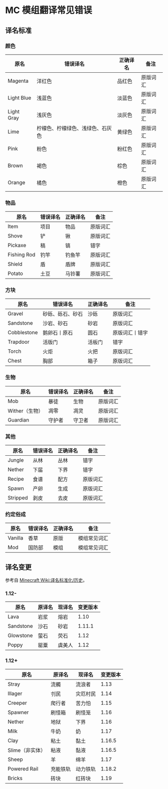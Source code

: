 # MC 模组翻译常见错误

## 译名标准

### 颜色

| 原名       | 错误译名                         | 正确译名 | 备注     |
| ---------- | -------------------------------- | -------- | -------- |
| Magenta    | 洋红色                           | 品红色   | 原版词汇 |
| Light Blue | 浅蓝色                           | 淡蓝色   | 原版词汇 |
| Light Gray | 浅灰色                           | 淡灰色   | 原版词汇 |
| Lime       | 柠檬色、柠檬绿色、浅绿色、石灰色 | 黄绿色   | 原版词汇 |
| Pink       | 粉色                             | 粉红色   | 原版词汇 |
| Brown      | 褐色                             | 棕色     | 原版词汇 |
| Orange     | 橘色                             | 橙色     | 原版词汇 |

### 物品

| 原名        | 错误译名 | 正确译名 | 备注     |
| ----------- | -------- | -------- | -------- |
| Item        | 项目     | 物品     | 原版词汇 |
| Shove       | 铲       | 锹       | 原版词汇 |
| Pickaxe     | 稿       | 镐       | 错字     |
| Fishing Rod | 钓竿     | 钓鱼竿   | 原版词汇 |
| Shield      | 盾       | 盾牌     | 原版词汇 |
| Potato      | 土豆     | 马铃薯   | 原版词汇 |

### 方块

| 原名        | 错误译名         | 正确译名 | 备注           |
| ----------- | ---------------- | -------- | -------------- |
| Gravel      | 砂砾、砾石、砂石 | 沙砾     | 原版词汇       |
| Sandstone   | 沙岩、砂石       | 砂岩     | 原版词汇       |
| Cobblestone | 鹅卵石丨原石     | 圆石     | 原版词汇丨错字 |
| Trapdoor    | 活版门           | 活板门   | 错字           |
| Torch       | 火炬             | 火把     | 原版词汇       |
| Chest       | 胸部             | 箱子     | 原版词汇       |

### 生物

| 原名           | 错误译名 | 正确译名 | 备注     |
| -------------- | -------- | -------- | -------- |
| Mob            | 暴徒     | 生物     | 原版词汇 |
| Wither（生物） | 凋零     | 凋灵     | 原版词汇 |
| Guardian       | 守护者   | 守卫者   | 原版词汇 |

### 其他

| 原名     | 错误译名 | 正确译名 | 备注     |
| -------- | -------- | -------- | -------- |
| Jungle   | 从林     | 丛林     | 错字     |
| Nether   | 下届     | 下界     | 错字     |
| Recipe   | 食谱     | 配方     | 原版词汇 |
| Spawn    | 产卵     | 生成     | 原版词汇 |
| Stripped | 剥皮     | 去皮     | 原版词汇 |

### 约定俗成

| 原名    | 错误译名 | 正确译名 | 备注         |
| ------- | -------- | -------- | ------------ |
| Vanilla | 香草     | 原版     | 模组常见词汇 |
| Mod     | 国防部   | 模组     | 模组常见词汇 |

## 译名变更

参考自 [Minecraft Wiki:译名标准化/历史](https://zh.minecraft.wiki/w/Minecraft_Wiki:%E8%AF%91%E5%90%8D%E6%A0%87%E5%87%86%E5%8C%96/%E5%8E%86%E5%8F%B2)。

### 1.12-

| 原名      | 原译名 | 现译名 | 变更版本 |
| --------- | ------ | ------ | -------- |
| Lava      | 岩浆   | 熔岩   | 1.10     |
| Sandstone | 沙石   | 砂岩   | 1.11.1   |
| Glowstone | 萤石   | 荧石   | 1.12     |
| Poppy     | 罂粟   | 虞美人 | 1.12     |

### 1.12+

| 原名            | 原译名   | 现译名   | 变更版本 |
| --------------- | -------- | -------- | -------- |
| Stray           | 流髑     | 流浪者   | 1.13     |
| Illager         | 刌民     | 灾厄村民 | 1.14     |
| Creeper         | 爬行者   | 苦力怕   | 1.15     |
| Spawner         | 刷怪箱   | 刷怪笼   | 1.16     |
| Nether          | 地狱     | 下界     | 1.16     |
| Milk            | 牛奶     | 奶       | 1.17     |
| Clay            | 粘土     | 黏土     | 1.16.5   |
| Slime（非实体） | 粘液     | 黏液     | 1.16.5   |
| Sheep           | 羊       | 绵羊     | 1.17     |
| Powered Rail    | 充能铁轨 | 动力铁轨 | 1.18.2   |
| Bricks          | 砖块     | 红砖块   | 1.19     |

